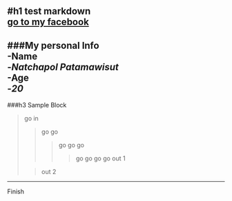 #h1 test markdown  
[go to my facebook](https://www.facebook.com/natchapol.patamawisut)  
---  
###My personal Info  
-**Name**  
    -*Natchapol Patamawisut*  
-**Age**  
    -*20*  
---  
###h3 Sample Block  
>go in  
>> go go  
>>> go go go
>>>> go go go go
>>> out 1
>
>>out 2  
  
---
Finish